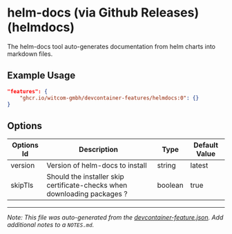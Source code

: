 
# helm-docs (via Github Releases) (helmdocs)

The helm-docs tool auto-generates documentation from helm charts into markdown files.

## Example Usage

```json
"features": {
    "ghcr.io/witcom-gmbh/devcontainer-features/helmdocs:0": {}
}
```

## Options

| Options Id | Description | Type | Default Value |
|-----|-----|-----|-----|
| version | Version of helm-docs to install | string | latest |
| skipTls | Should the installer skip certificate-checks when downloading packages ? | boolean | true |



---

_Note: This file was auto-generated from the [devcontainer-feature.json](https://github.com/witcom-gmbh/devcontainer-features/blob/main/src/helmdocs/devcontainer-feature.json).  Add additional notes to a `NOTES.md`._
